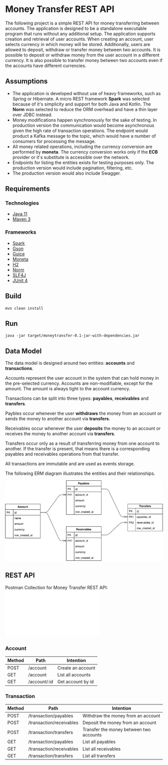 # Money Transfer REST API

The following project is a simple REST API for money transferring between accounts. The application is designed to be a standalone executable program that runs without any additional setup. The application supports creation and retrieval of user accounts. When creating an account, user selects currency in which money will be stored. Additionally, users are allowed to deposit, withdraw or transfer money between two accounts. It is possible to deposit or withdraw money from the user account in a different currency. It is also possible to transfer money between two accounts even if the accounts have different currencies.

## Assumptions
* The application is developed without use of heavy frameworks, such as Spring or Hibernate. A micro REST framework **Spark** was selected because of it's simplicity and support for both Java and Kotlin. The **Norm** was selected to reduce the ORM overhead and have a thin layer over JDBC instead.
* Money modifications happen synchronously for the sake of testing. In production version the communication would become asynchronous given the high rate of transaction operations. The endpoint would product a Kafka message to the topic, which would have a number of consumers for processing the message.
* All money related operations, including the currency conversion are performed by **moneta**. The currency conversion works only if the **ECB** provider or it's substitute is accessible over the network.
* Endpoints for listing the entities exists for testing purposes only. The production version would include pagination, filtering, etc.
* The production version would also include Swagger.

## Requirements

### Technologies

* [Java 11](https://www.java.com/en/download/)
* [Maven 3](https://maven.apache.org/)

### Frameworks

* [Spark](http://sparkjava.com/)
* [Gson](https://github.com/google/gson)
* [Guice](https://github.com/google/guice)
* [Moneta](https://javamoney.github.io/)
* [H2](https://www.h2database.com/html/main.html)
* [Norm](https://github.com/dieselpoint/norm)
* [SLF4J](http://www.slf4j.org/)
* [JUnit 4](https://junit.org/junit4/)

## Build

```maven
mvn clean install
```

## Run

```maven
java -jar target/moneytransfer-0.1-jar-with-dependencies.jar
```

## Data Model
The data model is designed around two entities: **accounts** and **transactions**.

Accounts represent the user account in the system that can hold money in the pre-selected currency. Accounts are non-modifiable, except for the amount. The amount is always tight to the account currency.

Transactions can be split into three types: **payables**, **receivables** and **transfers**.

Paybles occur whenever the user **withdraws** the money from an account or sends the money to another account via **transfers**.

Receivables occur whenever the user **deposits** the money to an account or receives the money to another account via **transfers**.

Transfers occur only as a result of transferring money from one account to another. If the transfer is present, that means there is a corresponding payables and receivables operations from that transfer. 

All transactions are immutable and are used as events storage.

The following ERM diagram illustrates the entities and their relationships.

![Database for Money Transfer REST API](docs/erm.png)

## REST API

Postman Collection for Money Transfer REST API: ![Postman Collection for Money Transfer REST API](docs/Money_Transfer_API.postman_collection.json)

### Account

| **Method** | **Path**          | **Intention**         |
| ---------- | ----------------- | --------------------- |
| POST       | /account          | Create an account     |
| GET        | /account          | List all accounts     |
| GET        | /account/:id      | Get account by id     |

### Transaction

| **Method** | **Path**                 | **Intention**                           |
| ---------- | ------------------------ | --------------------------------------- |
| POST       | /transaction/payables    | Withdraw the money from an account      |
| POST       | /transaction/receivables | Deposit the money from an account       |
| POST       | /transaction/transfers   | Transfer the money between two accounts |
| GET        | /transaction/payables    | List all payables                       |
| GET        | /transaction/receivables | List all receivables                    |
| GET        | /transaction/transfers   | List all transfers                      |
